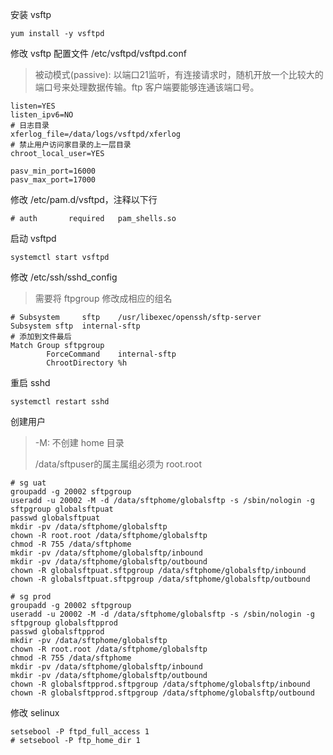 安装 vsftp

```
yum install -y vsftpd
```

修改 vsftp 配置文件 /etc/vsftpd/vsftpd.conf

> 被动模式(passive):  以端口21监听，有连接请求时，随机开放一个比较大的端口号来处理数据传输。ftp 客户端要能够连通该端口号。

```
listen=YES
listen_ipv6=NO
# 日志目录
xferlog_file=/data/logs/vsftpd/xferlog
# 禁止用户访问家目录的上一层目录
chroot_local_user=YES

pasv_min_port=16000
pasv_max_port=17000
```

修改 /etc/pam.d/vsftpd，注释以下行

```
# auth       required	pam_shells.so
```

启动 vsftpd

```
systemctl start vsftpd
```

修改 /etc/ssh/sshd_config

> 需要将 ftpgroup 修改成相应的组名

```
# Subsystem     sftp    /usr/libexec/openssh/sftp-server
Subsystem sftp  internal-sftp
# 添加到文件最后
Match Group sftpgroup
        ForceCommand    internal-sftp
        ChrootDirectory %h
```

重启 sshd

```
systemctl restart sshd
```

创建用户

> -M: 不创建 home 目录
>
> /data/sftpuser的属主属组必须为 root.root

```
# sg uat
groupadd -g 20002 sftpgroup
useradd -u 20002 -M -d /data/sftphome/globalsftp -s /sbin/nologin -g sftpgroup globalsftpuat
passwd globalsftpuat
mkdir -pv /data/sftphome/globalsftp
chown -R root.root /data/sftphome/globalsftp
chmod -R 755 /data/sftphome
mkdir -pv /data/sftphome/globalsftp/inbound
mkdir -pv /data/sftphome/globalsftp/outbound
chown -R globalsftpuat.sftpgroup /data/sftphome/globalsftp/inbound
chown -R globalsftpuat.sftpgroup /data/sftphome/globalsftp/outbound

# sg prod
groupadd -g 20002 sftpgroup
useradd -u 20002 -M -d /data/sftphome/globalsftp -s /sbin/nologin -g sftpgroup globalsftpprod
passwd globalsftpprod
mkdir -pv /data/sftphome/globalsftp
chown -R root.root /data/sftphome/globalsftp
chmod -R 755 /data/sftphome
mkdir -pv /data/sftphome/globalsftp/inbound
mkdir -pv /data/sftphome/globalsftp/outbound
chown -R globalsftpprod.sftpgroup /data/sftphome/globalsftp/inbound
chown -R globalsftpprod.sftpgroup /data/sftphome/globalsftp/outbound
```

修改 selinux

```
setsebool -P ftpd_full_access 1
# setsebool -P ftp_home_dir 1
```

